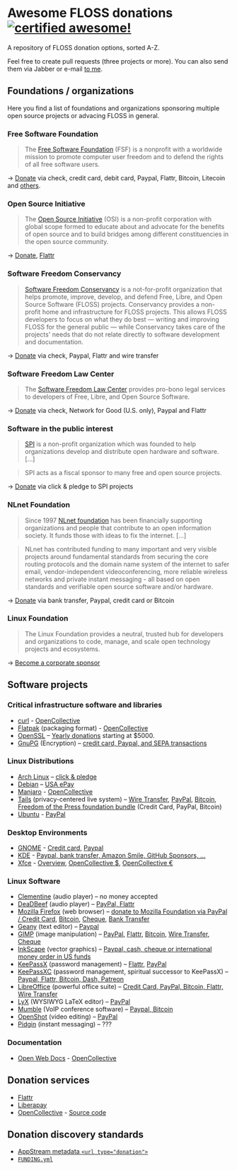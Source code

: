 # Awesome FLOSS donations [![certified awesome!](https://cdn.rawgit.com/sindresorhus/awesome/d7305f38d29fed78fa85652e3a63e154dd8e8829/media/badge.svg)](https://github.com/sindresorhus/awesome)

A repository of FLOSS donation options, sorted A-Z.

Feel free to create pull requests (three projects or more). You can also send them via Jabber or e-mail [to me](http://phre4k.at).

## Foundations / organizations

Here you find a list of foundations and organizations sponsoring multiple open source projects or advacing FLOSS in general.

### Free Software Foundation

> The [Free Software Foundation][FSF] (FSF) is a nonprofit with a worldwide mission to promote computer user freedom and to defend the rights of all free software users.

&#8594; [Donate][Donate-FSF] via check, credit card, debit card, Paypal, Flattr, Bitcoin, Litecoin and [others][Donate-FSF-other].

[FSF]:              http://www.fsf.org/
[Donate-FSF]:       http://www.fsf.org/donate/
[Donate-FSF-other]: https://my.fsf.org/donate/other/

### Open Source Initiative

> The [Open Source Initiative](http://opensource.org) (OSI) is a non-profit corporation with global scope formed to educate about and advocate for the benefits of open source and to build bridges among different constituencies in the open source community.

&#8594; [Donate](http://opensource.org/donate), [Flattr](https://flattr.com/thing/448050/Open-Source-Initiative-OSI)

### Software Freedom Conservancy

> [Software Freedom Conservancy][SFC] is a not-for-profit organization that helps promote, improve, develop, and defend Free, Libre, and Open Source Software (FLOSS) projects. Conservancy provides a non-profit home and infrastructure for FLOSS projects. This allows FLOSS developers to focus on what they do best — writing and improving FLOSS for the general public — while Conservancy takes care of the projects' needs that do not relate directly to software development and documentation.

&#8594; [Donate][Donate-SFC] via check, Paypal, Flattr and wire transfer

[SFC]:        https://sfconservancy.org/
[Donate-SFC]: https://sfconservancy.org/donate/

### Software Freedom Law Center

> The [Software Freedom Law Center][SFLC] provides pro-bono legal services to developers of Free, Libre, and Open Source Software.

&#8594; [Donate][Donate-SFLC] via check, Network for Good (U.S. only), Paypal and Flattr

[SFLC]:        https://www.softwarefreedom.org/
[Donate-SFLC]: https://www.softwarefreedom.org/donate/

### Software in the public interest

> [SPI](http://www.spi-inc.org/) is a non-profit organization which was founded to help organizations develop and distribute open hardware and software. [...]

> SPI acts as a fiscal sponsor to many free and open source projects.

&#8594; [Donate](https://co.clickandpledge.com/advanced/default.aspx?wid=34115) via click & pledge to SPI projects

### NLnet Foundation

> Since 1997 [NLnet foundation](https://nlnet.nl/) has been financially supporting organizations and people that contribute to an open information society. It funds those with ideas to fix the internet. [...]

> NLnet has contributed funding to many important and very visible projects around fundamental standards from securing the core routing protocols and the domain name system of the internet to safer email, vendor-independent videoconferencing, more reliable wireless networks and private instant messaging - all based on open standards and verifiable open source software and/or hardware.

&#8594; [Donate](https://nlnet.nl/donating/foundation-form.html) via bank transfer, Paypal, credit card or Bitcoin

### Linux Foundation

> The Linux Foundation provides a neutral, trusted hub for developers and organizations to code, manage, and scale open technology projects and ecosystems.

&#8594; [Become a corporate sponsor](https://www.linuxfoundation.org/about/join)


## Software projects

### Critical infrastructure software and libraries
* [curl](https://curl.se/) - [OpenCollective](https://opencollective.com/curl)
* [Flatpak](https://www.flatpak.org/) (packaging format) - [OpenCollective](https://opencollective.com/flatpak)
* [OpenSSL](https://www.openssl.org) – [Yearly donations](https://www.openssl.org/support/donations.html) starting at $5000.
* [GnuPG](https://gnupg.org/) (Encryption) – [credit card, Paypal, and SEPA transactions](https://gnupg.org/donate/)

### Linux Distributions
* [Arch Linux](https://www.archlinux.org/) – [click & pledge](https://co.clickandpledge.com/advanced/default.aspx?wid=47294)
* [Debian](https://www.debian.org/) – [USA ePay](https://www.debian.org/donations#spi-usa-epay)
* [Manjaro](https://manjaro.org/) - [OpenCollective](https://manjaro.org/donate/)
* [Tails](https://tails.boum.org/) (privacy-centered live system) – [Wire Transfer](https://tails.boum.org/contribute/how/donate/index.en.html#swift), [PayPal](https://tails.boum.org/contribute/how/donate/index.en.html#paypal), [Bitcoin](https://tails.boum.org/contribute/how/donate/index.en.html#bitcoin), [Freedom of the Press foundation bundle](https://freedom.press/bundle/encryption-tools-journalists) (Credit Card, PayPal, Bitcoin)
* [Ubuntu](https://ubuntu.com/) - [PayPal](https://ubuntu.com/download/desktop/contribute)

### Desktop Environments
* [GNOME](https://www.gnome.org/) - [Credit card](https://www.gnome.org/donate/), [Paypal](https://paypal.me/gnomefoundation)
* [KDE](https://kde.org/) - [Paypal, bank transfer, Amazon Smile, GitHub Sponsors, ...](https://kde.org/community/donations/others/)
* [Xfce](https://xfce.org/) - [Overview](https://xfce.org/getinvolved), [OpenCollective $](https://opencollective.com/xfce), [OpenCollective €](https://opencollective.com/xfce-eu)

### Linux Software
* [Clementine](https://www.clementine-player.org/) (audio player) – no money accepted
* [DeaDBeef](http://deadbeef.sourceforge.net) (audio player) – [PayPal, Flattr](http://deadbeef.sourceforge.net/support.html)
* [Mozilla Firefox](https://www.mozilla.org/firefox/) (web browser) – [donate to Mozilla Foundation via PayPal / Credit Card](https://sendto.mozilla.org), [Bitcoin](https://sendto.mozilla.org/page/content/give-bitcoin/), [Cheque](https://wiki.mozilla.org/Ways_to_Give#Check_.28via_postal_service.29), [Bank Transfer](https://wiki.mozilla.org/Ways_to_Give#Bank_Transfer)
* [Geany](http://www.geany.org/) (text editor) – [Paypal](https://www.geany.org/service/donate/)
* [GIMP](http://www.gimp.org/) (image manipulation) – [PayPal](http://www.gimp.org/donating/#paypal), [Flattr](http://www.gimp.org/donating/#flattr), [Bitcoin](http://www.gimp.org/donating/#bitcoin), [Wire Transfer](http://www.gimp.org/donating/#wire), [Cheque](http://www.gimp.org/donating/#cheque)
* [InkScape](https://inkscape.org/) (vector graphics) – [Paypal, cash, cheque or international money order in US funds](https://inkscape.org/en/support-us/donate/)
* [KeePassX](http://keepassx.org) (password management) – [Flattr](https://flattr.com/thing/49794/KeePassX), [PayPal](http://www.keepassx.org/)
* [KeePassXC](https://keepassxc.org/) (password management, spiritual successor to KeePassX) – [Paypal, Flattr, Bitcoin, Dash, Patreon](https://keepassxc.org/donate/)
* [LibreOffice](http://www.libreoffice.org/) (powerful office suite) – [Credit Card, PayPal, Bitcoin, Flattr, Wire Transfer](http://www.libreoffice.org/donate/)
* [LyX](http://www.lyx.org) (WYSIWYG LaTeX editor) – [PayPal](http://www.lyx.org/Donate)
* [Mumble](https://wiki.mumble.info) (VoIP conference software) – [Paypal, Bitcoin](https://wiki.mumble.info/wiki/Donate)
* [OpenShot](http://openshot.org/) (video editing) – [PayPal](http://openshot.org/donate/)
* [Pidgin](http://pidgin.im) (instant messaging) – ???

### Documentation
* [Open Web Docs](https://openwebdocs.org/) - [OpenCollective](https://opencollective.com/open-web-docs)


## Donation services

* [Flattr](https://flattr.com/)
* [Liberapay](https://liberapay.com/)
* [OpenCollective](https://opencollective.com/) - [Source code](https://github.com/opencollective/opencollective)

## Donation discovery standards

* [AppStream metadata `<url type="donation">`](https://www.freedesktop.org/software/appstream/docs/chap-Metadata.html#tag-url)
* [`FUNDING.yml`](https://docs.github.com/en/repositories/managing-your-repositorys-settings-and-features/customizing-your-repository/displaying-a-sponsor-button-in-your-repository#about-funding-files)

